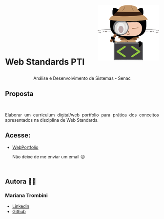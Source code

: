 <img src="./assets/octocat.png" width="200"  align="right" >
<br>
<br>
<br>
<br>
  <h1 align="center">
    <br>
    <p align="left">Web Standards PTI<p>
  </h1>
      <p align="center">Análise e Desenvolvimento de Sistemas - Senac<p>

## Proposta

<br>

<p align="justify">
Elaborar um curriculum digital/web portfolio para prática dos conceitos apresentados na disciplina de Web Standards.

<br>

## Acesse:

- [WebPortfolio](https://maritrombini.github.io/web-portfolio-senac)
  <br>
  <p>Não deixe de me enviar um email 😉 </p> 
  <br>

## Autora 👩‍💻

### Mariana Trombini

- [Linkedin](https://www.linkedin.com/in/mariana--trombini/)
- [Github](https://github.com/maritrombini)
